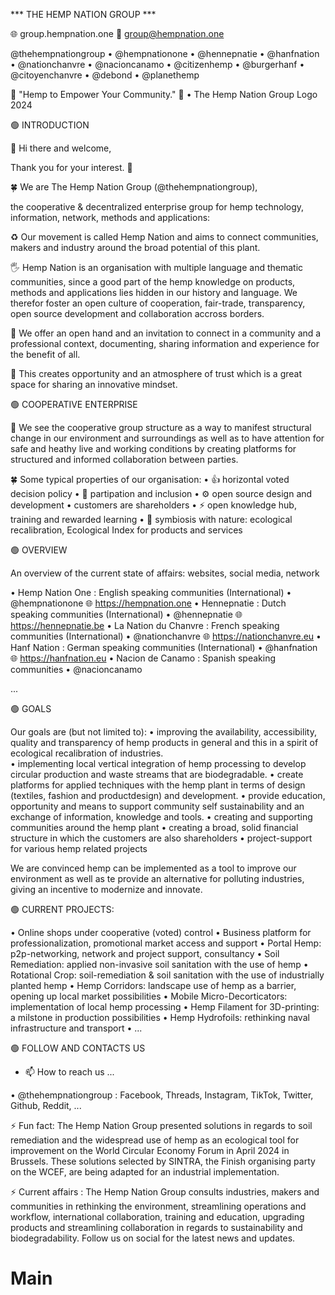 

*** THE HEMP NATION GROUP *** 

🌐 group.hempnation.one
📧 group@hempnation.one

@thehempnationgroup • @hempnationone • @hennepnatie • @hanfnation • @nationchanvre • @nacioncanamo • @citizenhemp • @burgerhanf • @citoyenchanvre • @debond • @planethemp





💪 "Hemp to Empower Your Community." 🤝
• The Hemp Nation Group Logo 2024




🟢 INTRODUCTION

👋 Hi there and welcome,

Thank you for your interest. 🙏

🍀 We are The Hemp Nation Group (@thehempnationgroup),

the cooperative & decentralized enterprise group for hemp technology, information, network, methods and applications:

♻️ Our movement is called Hemp Nation and aims to connect communities, makers and industry around the broad potential of this plant. 

🖐 Hemp Nation is an organisation with multiple language and thematic communities, since a good part of the hemp knowledge on products, methods and applications lies hidden in our history and language. We therefor foster an open culture of cooperation, fair-trade, transparency, open source development and collaboration accross borders.

🤲 We offer an open hand and an invitation to connect in a community and a professional context, documenting, sharing information and experience for the benefit of all.

💫 This creates opportunity and an atmosphere of trust which is a great space for sharing an innovative mindset. 



🟢 COOPERATIVE ENTERPRISE


🤝 We see the cooperative group structure as a way to manifest structural change in our environment and surroundings as well as to have attention for safe and heathy live and working conditions by creating platforms for structured and informed collaboration between parties. 

🍀 Some typical properties of our organisation: 
• 👍 horizontal voted decision policy
• 👐 partipation and inclusion
• ⚙️ open source design and development
• customers are shareholders
• ⚡️ open knowledge hub, training and rewarded learning
• 🌱 symbiosis with nature: ecological recalibration, Ecological Index for products and services




🟢 OVERVIEW


An overview of the current state of affairs: websites, social media, network

• Hemp Nation One : English speaking communities (International) • @hempnationone
🌐 https://hempnation.one
• Hennepnatie : Dutch speaking communities (International) • @hennepnatie
🌐 https://hennepnatie.be
• La Nation du Chanvre : French speaking communities (International) • @nationchanvre
🌐 https://nationchanvre.eu
• Hanf Nation : German speaking communities (International) • @hanfnation
🌐 https://hanfnation.eu
• Nacion de Canamo : Spanish speaking communities • @nacioncanamo

...



🟢 GOALS

 
Our goals are (but not limited to):
• improving the availability, accessibility, quality and transparency of hemp products in general and this in a spirit of ecological recalibration of industries.  
• implementing local vertical integration of hemp processing to develop circular production and waste streams that are biodegradable.
• create platforms for applied techniques with the hemp plant in terms of design (textiles, fashion and productdesign) and development.
• provide education, opportunity and means to support community self sustainability and an exchange of information, knowledge and tools.
• creating and supporting communities around the hemp plant
• creating a broad, solid financial structure in which the customers are also shareholders 
• project-support for various hemp related projects

We are convinced hemp can be implemented as a tool to improve our environment as well as te provide an alternative for polluting industries, giving an incentive to modernize and innovate.



🟢 CURRENT PROJECTS:


• Online shops under cooperative (voted) control
• Business platform for professionalization, promotional market access and support
• Portal Hemp: p2p-networking, network and project support, consultancy
• Soil Remediation: applied non-invasive soil sanitation with the use of hemp
• Rotational Crop: soil-remediation & soil sanitation with the use of industrially planted hemp
• Hemp Corridors: landscape use of hemp as a barrier, opening up local market possibilities
• Mobile Micro-Decorticators: implementation of local hemp processing
• Hemp Filament for 3D-printing: a milstone in production possibilities
• Hemp Hydrofoils: rethinking naval infrastructure and transport
• ...



🟢 FOLLOW AND CONTACTS US


- 📫 How to reach us ... 

• @thehempnationgroup : Facebook, Threads, Instagram, TikTok, Twitter, Github, Reddit, ...

⚡ Fun fact: The Hemp Nation Group presented solutions in regards to soil remediation and the widespread use of hemp as an ecological tool for improvement on the World Circular Economy Forum in April 2024 in Brussels.
These solutions selected by SINTRA, the Finish organising party on the WCEF, are being adapted for an industrial implementation. 

⚡ Current affairs : The Hemp Nation Group consults industries, makers and communities in rethinking the environment, streamlining operations and workflow, international collaboration, training and education, upgrading products and streamlining collaboration in regards to sustainability and biodegradability.  Follow us on social for the latest news and updates.   





# Main
